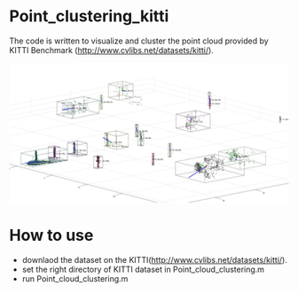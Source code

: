 # Point_clustering_kitti
The code is written to visualize and cluster the point cloud provided by KITTI Benchmark (http://www.cvlibs.net/datasets/kitti/).

![image](dis.jpg)

# How to use
- downlaod the dataset on the KITTI(http://www.cvlibs.net/datasets/kitti/).
- set the right directory of KITTI dataset in Point_cloud_clustering.m
- run Point_cloud_clustering.m
